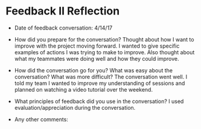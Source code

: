 # Feedback II Reflection

* Date of feedback conversation: 4/14/17

* How did you prepare for the conversation? 
  Thought about how I want to improve with the project moving forward. I wanted to give specific examples of actions I was trying to make to improve. Also thought about what my teammates were doing well and how they could improve.
  
* How did the conversation go for you? What was easy about the conversation? What was more difficult? 
  The conversation went well. I told my team I wanted to improve my understanding of sessions and planned on watching a video tutorial over the weekend.
  
* What principles of feedback did you use in the conversation?
  I used evaluation/appreciation during the conversation.
* Any other comments:

